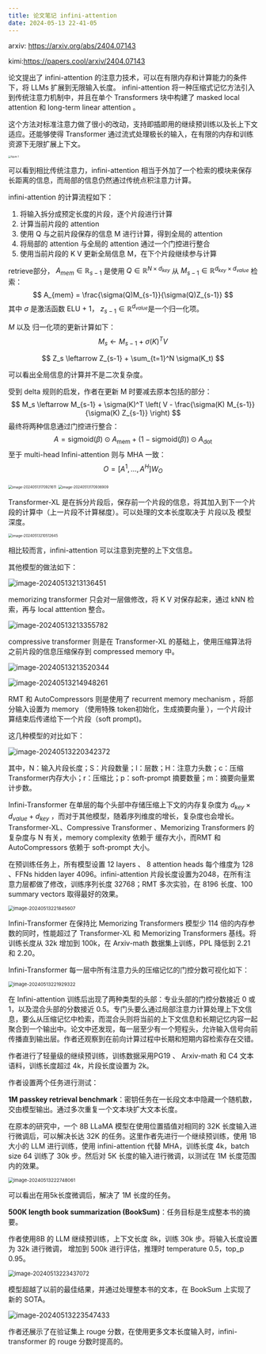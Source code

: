 ```yaml
---
title: 论文笔记 infini-attention
date: 2024-05-13 22-41-05
---
```



arxiv: https://arxiv.org/abs/2404.07143

kimi:https://papers.cool/arxiv/2404.07143



论文提出了 infini-attention 的注意力技术，可以在有限内存和计算能力的条件下，将 LLMs 扩展到无限输入长度。 infini-attention 将一种压缩式记忆方法引入到传统注意力机制中，并且在单个 Transformers 块中构建了 masked local attention 和 long-term linear attention 。

这个方法对标准注意力做了很小的改动，支持即插即用的继续预训练以及长上下文适应。还能够使得 Transformer 通过流式处理极长的输入，在有限的内存和训练资源下无限扩展上下文。 





<img src="https://gqjia-images-1254146217.cos.ap-nanjing.myqcloud.com/gqjia-post202404121108580.png" alt="figure 1" style="zoom: 33%;" />



可以看到相比传统注意力，infini-attention 相当于外加了一个检索的模块来保存长距离的信息，而局部的信息仍然通过传统点积注意力计算。

infini-attention 的计算流程如下：

1.   将输入拆分成预定长度的片段，逐个片段进行计算
2.   计算当前片段的 attention
3.   使用 Q 与之前片段保存的信息 M 进行计算，得到全局的 attention
4.   将局部的 attention 与全局的 attention 通过一个门控进行整合
5.   使用当前片段的 K V 更新全局信息 M，在下个片段继续参与计算





retrieve部分， $A_{mem} \in \mathbb{R}_{s-1}$ 是使用 $Q \in \mathbb{R}^{N \times d_{key}}$ 从 $M_{s-1} \in \mathbb{R}^{d_{key} \times d_{value}}$ 检索： 
$$
A_{mem} = \frac{\sigma(Q)M_{s-1}}{\sigma(Q)Z_{s-1}}
$$
其中 $\sigma$ 是激活函数 ELU + 1， $z_{s-1} \in \mathbb{R}^{d_{value}}$​ 是一个归一化项。

$M$ 以及 归一化项的更新计算如下：
$$
M_s \leftarrow M_{s-1} + \sigma(K)^T V
$$

$$
Z_s \leftarrow Z_{s-1} + \sum_{t=1}^N \sigma(K_t)
$$

可以看出全局信息的计算并不是二次复杂度。

受到 delta 规则的启发，作者在更新 M 时要减去原本包括的部分：
$$
M_s \leftarrow M_{s-1} + \sigma(K)^T \left( V - \frac{\sigma(K) M_{s-1}}{\sigma(K) Z_{s-1}} \right)
$$
最终将两种信息通过门控进行整合：
$$
A = \text{sigmoid}(\beta) \odot A_{\text{mem}} + (1 - \text{sigmoid}(\beta)) \odot A_{\text{dot}}
$$
至于 multi-head Infini-attention 则与 MHA 一致：
$$
O = [A^1, \ldots, A^H] W_O
$$


<img src="https://gqjia-images-1254146217.cos.ap-nanjing.myqcloud.com/gqjia-post202405131709721.png" alt="image-20240513170921611" style="zoom:50%;" />

<img src="https://gqjia-images-1254146217.cos.ap-nanjing.myqcloud.com/gqjia-post202405131709946.png" alt="image-20240513170936909" style="zoom:50%;" />

Transformer-XL 是在拆分片段后，保存前一个片段的信息，将其加入到下一个片段的计算中（上一片段不计算梯度）。可以处理的文本长度取决于 片段以及 模型深度。

<img src="https://gqjia-images-1254146217.cos.ap-nanjing.myqcloud.com/gqjia-post202405132105703.png" alt="image-20240513210512645" style="zoom:50%;" />

相比较而言，infini-attention 可以注意到完整的上下文信息。





其他模型的做法如下：

![image-20240513213136451](https://gqjia-images-1254146217.cos.ap-nanjing.myqcloud.com/gqjia-post202405132131505.png)

memorizing transformer 只会对一层做修改，将 K V 对保存起来，通过 kNN 检索，再与 local atttention 整合。

![image-20240513213355782](https://gqjia-images-1254146217.cos.ap-nanjing.myqcloud.com/gqjia-post202405132133837.png)

compressive transformer 则是在 Transformer-XL 的基础上，使用压缩算法将之前片段的信息压缩保存到 compressed memory 中。

![image-20240513213520344](https://gqjia-images-1254146217.cos.ap-nanjing.myqcloud.com/gqjia-post202405132135391.png)

![image-20240513214948261](https://gqjia-images-1254146217.cos.ap-nanjing.myqcloud.com/gqjia-post202405132149321.png)

RMT 和 AutoCompressors 则是使用了 recurrent memory mechanism ，将部分输入设置为 memory （使用特殊 token初始化，生成摘要向量 ），一个片段计算结束后传递给下一个片段（soft prompt)。



这几种模型的对比如下：

![image-20240513220342372](https://gqjia-images-1254146217.cos.ap-nanjing.myqcloud.com/gqjia-post202405132203425.png)

其中，N：输入片段长度；S：片段数量；l：层数；H：注意力头数；c：压缩Transformer内存大小；r：压缩比；p：soft-prompt 摘要数量；m：摘要向量累计步数。

Infini-Transformer 在单层的每个头部中存储压缩上下文的内存复杂度为 $d_{key} \times d_{value} + d_{key}$ ，而对于其他模型，随着序列维度的增长，复杂度也会增长。Transformer-XL、Compressive Transformer 、Memorizing Transformers 的复杂度与 N 有关，memory complexity 依赖于 缓存大小，而RMT 和  AutoCompressors  依赖于 soft-prompt  大小。



在预训练任务上，所有模型设置 12 layers 、 8 attention heads 每个维度为 128 、FFNs hidden layer 4096。infini-attention 片段长度设置为2048，在所有注意力层都做了修改，训练序列长度 32768；RMT 多次实验，在 8196 长度、100 summary vectors 取得最好的效果。

<img src="https://gqjia-images-1254146217.cos.ap-nanjing.myqcloud.com/gqjia-post202405132218662.png" alt="image-20240513221845607" style="zoom:67%;" />

 Infini-Transformer 在保持比 Memorizing Transformers 模型少 114 倍的内存参数的同时，性能超过了 Transformer-XL 和 Memorizing Transformers 基线。将训练长度从 32k 增加到 100k，在 Arxiv-math 数据集上训练，PPL 降低到 2.21 和 2.20。

 Infini-Transformer  每一层中所有注意力头的压缩记忆的门控分数可视化如下：

<img src="https://gqjia-images-1254146217.cos.ap-nanjing.myqcloud.com/gqjia-post202405132219355.png" alt="image-20240513221929322" style="zoom:67%;" />

在 Infini-attention 训练后出现了两种类型的头部：专业头部的门控分数接近 0 或 1，以及混合头部的分数接近 0.5。专门头要么通过局部注意力计算处理上下文信息，要么从压缩记忆中检索，而混合头则将当前的上下文信息和长期记忆内容一起聚合到一个输出中。论文中还发现，每一层至少有一个短程头，允许输入信号向前传播直到输出层。作者还观察到在前向计算过程中长期和短期内容检索存在交错。



作者进行了轻量级的继续预训练，训练数据采用PG19 、 Arxiv-math 和 C4 文本 语料，训练长度超过 4k，片段长度设置为 2k。

作者设置两个任务进行测试：

**1M passkey retrieval benchmark**：密钥任务在一长段文本中隐藏一个随机数，交由模型输出。通过多次重复一个文本块扩大文本长度。

在原本的研究中，一个 8B LLaMA 模型在使用位置插值对相同的 32K 长度输入进行微调后，可以解决长达 32K 的任务。这里作者先进行一个继续预训练，使用 1B 大小的 LLM 进行训练，使用 infini-attention 代替 MHA，训练长度 4k，batch size 64 训练了 30k 步。然后对 5K 长度的输入进行微调，以测试在 1M 长度范围内的效果。

<img src="https://gqjia-images-1254146217.cos.ap-nanjing.myqcloud.com/gqjia-post202405132227118.png" alt="image-20240513222748061" style="zoom:67%;" />

可以看出在用5k长度微调后，解决了 1M 长度的任务。

**500K length book summarization (BookSum)**：任务目标是生成整本书的摘要。

作者使用8B 的 LLM 继续预训练，上下文长度 8k，训练 30k 步。将输入长度设置为 32k 进行微调， 增加到 500k 进行评估，推理时 temperature 0.5，top_p 0.95。

<img src="https://gqjia-images-1254146217.cos.ap-nanjing.myqcloud.com/gqjia-post202405132234126.png" alt="image-20240513223437072" style="zoom:80%;" />

模型超越了以前的最佳结果，并通过处理整本书的文本，在 BookSum 上实现了新的 SOTA。

![image-20240513223547433](https://gqjia-images-1254146217.cos.ap-nanjing.myqcloud.com/gqjia-post202405132235479.png)

作者还展示了在验证集上 rouge 分数，在使用更多文本长度输入时，infini-transformer 的 rouge 分数时提高的。


